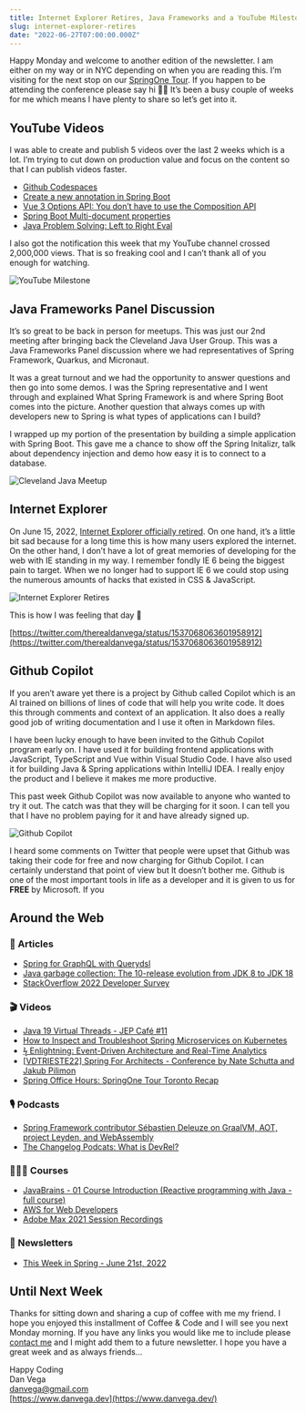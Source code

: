 ```yaml
---
title: Internet Explorer Retires, Java Frameworks and a YouTube Milestone
slug: internet-explorer-retires
date: "2022-06-27T07:00:00.000Z"
---
```


Happy Monday and welcome to another edition of the newsletter. I am either on my way or in NYC depending on when you are reading this. I’m visiting for the next stop on our [SpringOne Tour](https://tanzu.vmware.com/developer/springone-tour/2022/new-york/). If you happen to be attending the conference please say hi 👋🏻 It’s been a busy couple of weeks for me which means I have plenty to share so let’s get into it.

## YouTube Videos

I was able to create and publish 5 videos over the last 2 weeks which is a lot. I’m trying to cut down on production value and focus on the content so that I can publish videos faster.

- [Github Codespaces](https://youtu.be/PN2K1_jMl5A)
- [Create a new annotation in Spring Boot](https://youtu.be/1lEeEvdcZT0)
- [Vue 3 Options API: You don’t have to use the Composition API](https://youtu.be/dciF5Pc3G1s)
- [Spring Boot Multi-document properties](https://youtu.be/5KjCHz9-nJo)
- [Java Problem Solving: Left to Right Eval](https://youtu.be/FZFzKCSq8n8)

I also got the notification this week that my YouTube channel crossed 2,000,000 views. That is so freaking cool and I can’t thank all of you enough for watching.

![YouTube Milestone](/images/newsletter/2022/06/27/youtube-2-million.png)

## Java Frameworks Panel Discussion

It’s so great to be back in person for meetups. This was just our 2nd meeting after bringing back the Cleveland Java User Group. This was a Java Frameworks Panel discussion where we had representatives of Spring Framework, Quarkus, and Micronaut.

It was a great turnout and we had the opportunity to answer questions and then go into some demos. I was the Spring representative and I went through and explained What Spring Framework is and where Spring Boot comes into the picture. Another question that always comes up with developers new to Spring is what types of applications can I build?

I wrapped up my portion of the presentation by building a simple application with Spring Boot. This gave me a chance to show off the Spring Initalizr, talk about dependency injection and demo how easy it is to connect to a database.

![Cleveland Java Meetup](/images/newsletter/2022/06/27/cjug.jpeg)

## Internet Explorer

On June 15, 2022, [Internet Explorer officially retired](https://blogs.windows.com/windowsexperience/2022/06/15/internet-explorer-11-has-retired-and-is-officially-out-of-support-what-you-need-to-know/). On one hand, it’s a little bit sad because for a long time this is how many users explored the internet.  On the other hand, I don’t have a lot of great memories of developing for the web with IE standing in my way. I remember fondly IE 6 being the biggest pain to target. When we no longer had to support IE 6 we could stop using the numerous amounts of hacks that existed in CSS & JavaScript.

![Internet Explorer Retires](/images/newsletter/2022/06/27/internet-explorer.png)

This is how I was feeling that day 🤣

[https://twitter.com/therealdanvega/status/1537068063601958912](https://twitter.com/therealdanvega/status/1537068063601958912)

## Github Copilot

If you aren’t aware yet there is a project by Github called Copilot which is an AI trained on billions of lines of code that will help you write code. It does this through comments and context of an application. It also does a really good job of writing documentation and I use it often in Markdown files.

I have been lucky enough to have been invited to the Github Copilot program early on. I have used it for building frontend applications with JavaScript, TypeScript and Vue within Visual Studio Code. I have also used it for building Java & Spring applications within IntelliJ IDEA. I really enjoy the product and I believe it makes me more productive.

This past week Github Copilot was now available to anyone who wanted to try it out. The catch was that they will be charging for it soon. I can tell you that I have no problem paying for it and have already signed up.

![Github Copilot](/images/newsletter/2022/06/27/github-copilot.png)

I heard some comments on Twitter that people were upset that Github was taking their code for free and now charging for Github Copilot. I can certainly understand that point of view but It doesn’t bother me. Github is one of the most important tools in life as a developer and it is given to us for **FREE** by Microsoft. If you

## Around the Web

### 📝 Articles

- [Spring for GraphQL with Querydsl](https://medium.com/javarevisited/spring-for-graphql-with-querydsl-9c4964a225d9)
- [Java garbage collection: The 10-release evolution from JDK 8 to JDK 18](https://blogs.oracle.com/javamagazine/post/java-garbage-collectors-evolution)
- [StackOverflow 2022 Developer Survey](https://survey.stackoverflow.co/2022/)

### 🎬 Videos

- [Java 19 Virtual Threads - JEP Café #11](https://www.youtube.com/watch?v=lKSSBvRDmTg)
- [How to Inspect and Troubleshoot Spring Microservices on Kubernetes](https://www.youtube.com/watch?v=A7LMrVz8QhM)
- [ϟ Enlightning: Event-Driven Architecture and Real-Time Analytics](https://www.youtube.com/watch?v=WTZmTcvDAB8)
- [[VDTRIESTE22] Spring For Architects - Conference by Nate Schutta and Jakub Pilimon](https://www.youtube.com/watch?v=lLTdGmGesIs)
- [Spring Office Hours: SpringOne Tour Toronto Recap](https://tanzu.vmware.com/developer/tv/spring-office-hours/0007/)

### 🎙 Podcasts

- [Spring Framework contributor Sébastien Deleuze on GraalVM, AOT, project Leyden, and WebAssembly](https://bootifulpodcast.fm/#/episodes/0083a911-e923-4982-8c22-d024a1eee2c7)
- [The Changelog Podcats: What is DevRel?](https://changelog.com/podcast/493)

### 👨🏼‍💻 Courses

- [JavaBrains - 01 Course Introduction (Reactive programming with Java - full course)](https://www.youtube.com/watch?v=EExlnnq5Grs)
- [AWS for Web Developers](https://aws-for-web.dev/)
- [Adobe Max 2021 Session Recordings](https://www.adobe.com/max/2021/sessions.html)

### 📰 Newsletters

- [This Week in Spring - June 21st, 2022](https://spring.io/blog/2022/06/21/this-week-in-spring-june-21st-2022)

## Until Next Week

Thanks for sitting down and sharing a cup of coffee with me my friend. I hope you enjoyed this installment of Coffee & Code and I will see you next Monday morning. If you have any links you would like me to include please [contact me](http://twitter.com/therealdanvega) and I might add them to a future newsletter. I hope you have a great week and as always friends...

Happy Coding<br/>
Dan Vega<br/>
danvega@gmail.com<br/>
[https://www.danvega.dev](https://www.danvega.dev/)
